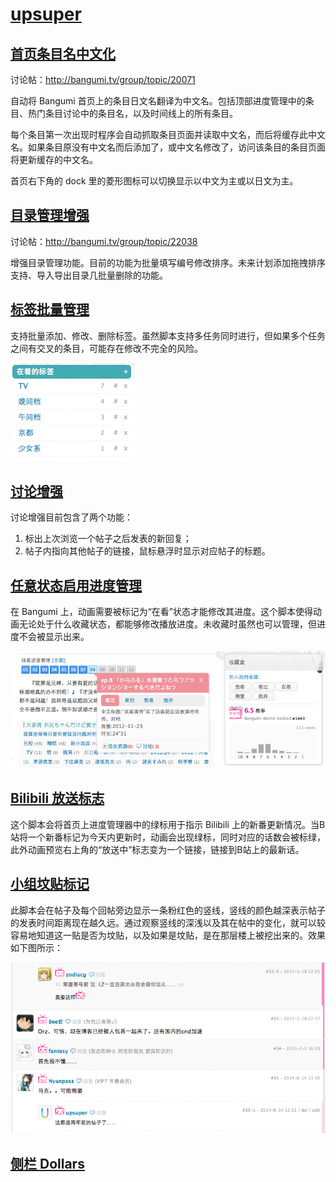 # [upsuper](http://bangumi.tv/user/upsuper)

## [首页条目名中文化](name_chinesizer.user.js?raw=true)

讨论帖：http://bangumi.tv/group/topic/20071

自动将 Bangumi 首页上的条目日文名翻译为中文名。包括顶部进度管理中的条目、热门条目讨论中的条目名，以及时间线上的所有条目。

每个条目第一次出现时程序会自动抓取条目页面并读取中文名，而后将缓存此中文名。如果条目原没有中文名而后添加了，或中文名修改了，访问该条目的条目页面将更新缓存的中文名。

首页右下角的 dock 里的菱形图标可以切换显示以中文为主或以日文为主。

## [目录管理增强](index_manager.user.js?raw=true)

讨论帖：http://bangumi.tv/group/topic/22038

增强目录管理功能。目前的功能为批量填写编号修改排序。未来计划添加拖拽排序支持、导入导出目录几批量删除的功能。

## [标签批量管理](tag_batch_editor.user.js?raw=true)

支持批量添加、修改、删除标签。虽然脚本支持多任务同时进行，但如果多个任务之间有交叉的条目，可能存在修改不完全的风险。

![Screenshot](images/screenshot_tag_batch_editor.png "Screenshot")

## [讨论增强](topic_enhancement.user.js?raw=true)

讨论增强目前包含了两个功能：

1. 标出上次浏览一个帖子之后发表的新回复；
2. 帖子内指向其他帖子的链接，鼠标悬浮时显示对应帖子的标题。

## [任意状态启用进度管理](ep_status_enabler.user.js?raw=true)

在 Bangumi 上，动画需要被标记为“在看”状态才能修改其进度。这个脚本使得动画无论处于什么收藏状态，都能够修改播放进度。未收藏时虽然也可以管理，但进度不会被显示出来。

![Screenshot](images/screenshot_ep_status_enabler.png "Screenshot")

## [Bilibili 放送标志](bilibili_onair.user.js?raw=true)

这个脚本会将首页上进度管理器中的绿标用于指示 Bilibili 上的新番更新情况。当B站将一个新番标记为今天内更新时，动画会出现绿标，同时对应的话数会被标绿，此外动画预览右上角的“放送中”标志变为一个链接，链接到B站上的最新话。

## [小组坟贴标记](mark_old_topic.user.js?raw=true)

此脚本会在帖子及每个回帖旁边显示一条粉红色的竖线，竖线的颜色越深表示帖子的发表时间距离现在越久远。通过观察竖线的深浅以及其在帖中的变化，就可以较容易地知道这一贴是否为坟贴，以及如果是坟贴，是在那层楼上被挖出来的。效果如下图所示：

![Screenshot](images/screenshot_mark_old_topic.png "Screenshot")

## [侧栏 Dollars](sidebar_dollars.user.js?raw=true)
